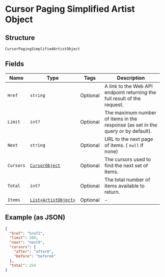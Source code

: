 
# Cursor Paging Simplified Artist Object

## Structure

`CursorPagingSimplifiedArtistObject`

## Fields

| Name | Type | Tags | Description |
|  --- | --- | --- | --- |
| `Href` | `string` | Optional | A link to the Web API endpoint returning the full result of the request. |
| `Limit` | `int?` | Optional | The maximum number of items in the response (as set in the query or by default). |
| `Next` | `string` | Optional | URL to the next page of items. ( `null` if none) |
| `Cursors` | [`CursorObject`](../../doc/models/cursor-object.md) | Optional | The cursors used to find the next set of items. |
| `Total` | `int?` | Optional | The total number of items available to return. |
| `Items` | [`List<ArtistObject>`](../../doc/models/artist-object.md) | Optional | - |

## Example (as JSON)

```json
{
  "href": "href2",
  "limit": 160,
  "next": "next8",
  "cursors": {
    "after": "after8",
    "before": "before6"
  },
  "total": 254
}
```

